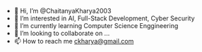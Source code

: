 - 👋 Hi, I’m @ChaitanyaKharya2003
- 👀 I’m interested in AI, Full-Stack Development, Cyber Security
- 🌱 I’m currently learning Computer Science Enggineering
- 💞️ I’m looking to collaborate on ...
- 📫 How to reach me ckharya@gmail.com

<!---
ChaitanyaKharya2003/ChaitanyaKharya2003 is a ✨ special ✨ repository because its `README.md` (this file) appears on your GitHub profile.
You can click the Preview link to take a look at your changes.
--->
